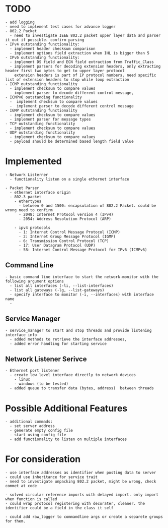 
# TODO

    - add logging
    - need to implement test cases for advance logger
    - 802.2 Packet
      - need to investigate IEEE 802.2 packet upper layer data and parser it out if possible. confirm parsing
    - IPv4 outstanding functionality:
      - implement header checksum comparison
      - implement options field extraction when IHL is bigger than 5
    - IPv6 outstanding functionality:
      - implement DS field and ECN field extraction from Traffic_Class
      - implement parsers for decoding extension headers, only extracting header first two bytes to get to upper layer protocol
        extension headers is part of IP protocol numbers. need specific list of extension headers to stop while loop extraction
    - ICMP outstanding functionality
      - implement checksum to compare values
      - implement parser to decode different control message,
    - ICMPv6 outstanding functionality
      -  implement checksum to compare values
      -  implement parser to decode different control message
    - IGMP outstanding functionality
      - implement checksum to compare values
      - implement parser for message types
    - TCP outstanding functionality
      - implement checksum to compare values
    - UDP outstanding functionality 
      - implement checksum to compare values
      - payload should be determined based length field value
      
# Implemented

    - Network Listerner
      - functionality listen on a single ethernet interface
    
    - Packet Parser
      - ethernet interface origin
      - 802.3 packet
        - ethertypes
          - between 0 and 1500: encapsulation of 802.2 Packet. could be wrong need to confirm
          - 2048: Internet Protocol version 4 (IPv4)
          - 2054: Address Resolution Protocol (ARP)
        
        - ipv4 protocols
          - 1: Internet Control Message Protocol (ICMP)
          - 2: Internet Group Message Protocol (IGMP)
          - 6: Transmission Control Protocol (TCP)
          - 17: User Datagram Protocol (UDP)
          - 58: Internet Control Message Protocol for IPv6 (ICMPv6)

## Command Line
    - basic command line interface to start the network-monitor with the following argument options
      - list all interfaces (-li, --list-interfaces)
      - list all gateways (-lg, --list-gateways)
      - specify interface to monitor (-i, --interfaces) with interface name
      - 
## Service Manager
    - service_manager to start and stop threads and provide listening interface info
      - added methods to retrieve the interface addresses,
      - added error handling for starting service
      
## Network Listener Serivce
    - Ethernet port listener
      - create low level interface directly to network devices
        - linux
        - windows (to be tested)
      - added queue to transfer data (bytes, address)  between threads

# Possible Additional Features
    - additional commads:
      - set server address
      - generate empty config file
      - start using config file
      - add functionality to listen on multiple interfaces

# For consideration 
    - use interface addresses as identifier when posting data to server
    - could use inheritance for service trait
    - need to investigate unpacking 802.2 packet, might be wrong, check commet at code

    - solved circular reference imports with delayed import. only import when function is called
    - could wrap protocol registering with decorater, cleaner. the identifier could be a field in the class it self

    - could add raw_logger to commandline args or create a separete groups for them.